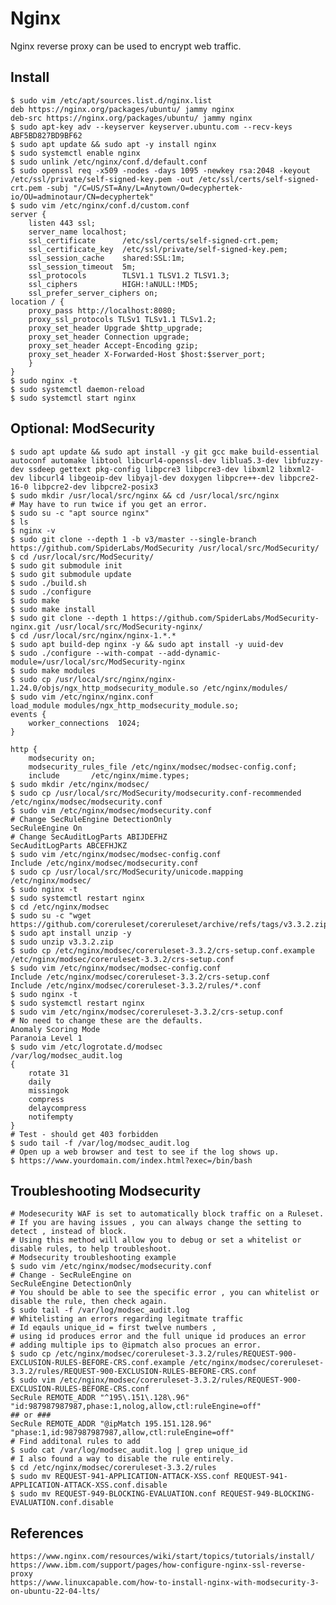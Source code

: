 Nginx
=====

Nginx reverse proxy can be used to encrypt web traffic. 

Install
-------

    $ sudo vim /etc/apt/sources.list.d/nginx.list
    deb https://nginx.org/packages/ubuntu/ jammy nginx
    deb-src https://nginx.org/packages/ubuntu/ jammy nginx
    $ sudo apt-key adv --keyserver keyserver.ubuntu.com --recv-keys ABF5BD827BD9BF62
    $ sudo apt update && sudo apt -y install nginx 
    $ sudo systemctl enable nginx
    $ sudo unlink /etc/nginx/conf.d/default.conf
    $ sudo openssl req -x509 -nodes -days 1095 -newkey rsa:2048 -keyout /etc/ssl/private/self-signed-key.pem -out /etc/ssl/certs/self-signed-crt.pem -subj "/C=US/ST=Any/L=Anytown/O=decyphertek-io/OU=adminotaur/CN=decyphertek"
    $ sudo vim /etc/nginx/conf.d/custom.conf
    server {
        listen 443 ssl;
        server_name localhost;
        ssl_certificate      /etc/ssl/certs/self-signed-crt.pem;
        ssl_certificate_key  /etc/ssl/private/self-signed-key.pem;
        ssl_session_cache    shared:SSL:1m;
        ssl_session_timeout  5m;
        ssl_protocols        TLSV1.1 TLSV1.2 TLSV1.3;
        ssl_ciphers          HIGH:!aNULL:!MD5;
        ssl_prefer_server_ciphers on;
    location / {
        proxy_pass http://localhost:8080;
        proxy_ssl_protocols TLSv1 TLSv1.1 TLSv1.2;
        proxy_set_header Upgrade $http_upgrade;
        proxy_set_header Connection upgrade;
        proxy_set_header Accept-Encoding gzip;
        proxy_set_header X-Forwarded-Host $host:$server_port;
        }
    }
    $ sudo nginx -t
    $ sudo systemctl daemon-reload
    $ sudo systemctl start nginx

Optional: ModSecurity 
-----------

    $ sudo apt update && sudo apt install -y git gcc make build-essential autoconf automake libtool libcurl4-openssl-dev liblua5.3-dev libfuzzy-dev ssdeep gettext pkg-config libpcre3 libpcre3-dev libxml2 libxml2-dev libcurl4 libgeoip-dev libyajl-dev doxygen libpcre++-dev libpcre2-16-0 libpcre2-dev libpcre2-posix3 
    $ sudo mkdir /usr/local/src/nginx && cd /usr/local/src/nginx
    # May have to run twice if you get an error. 
    $ sudo su -c "apt source nginx"
    $ ls 
    $ nginx -v
    $ sudo git clone --depth 1 -b v3/master --single-branch https://github.com/SpiderLabs/ModSecurity /usr/local/src/ModSecurity/
    $ cd /usr/local/src/ModSecurity/
    $ sudo git submodule init
    $ sudo git submodule update
    $ sudo ./build.sh
    $ sudo ./configure
    $ sudo make
    $ sudo make install
    $ sudo git clone --depth 1 https://github.com/SpiderLabs/ModSecurity-nginx.git /usr/local/src/ModSecurity-nginx/
    $ cd /usr/local/src/nginx/nginx-1.*.*
    $ sudo apt build-dep nginx -y && sudo apt install -y uuid-dev
    $ sudo ./configure --with-compat --add-dynamic-module=/usr/local/src/ModSecurity-nginx
    $ sudo make modules
    $ sudo cp /usr/local/src/nginx/nginx-1.24.0/objs/ngx_http_modsecurity_module.so /etc/nginx/modules/
    $ sudo vim /etc/nginx/nginx.conf
    load_module modules/ngx_http_modsecurity_module.so;
    events {
        worker_connections  1024;
    }

    http {
        modsecurity on;
        modsecurity_rules_file /etc/nginx/modsec/modsec-config.conf;
        include       /etc/nginx/mime.types;
    $ sudo mkdir /etc/nginx/modsec/
    $ sudo cp /usr/local/src/ModSecurity/modsecurity.conf-recommended /etc/nginx/modsec/modsecurity.conf
    $ sudo vim /etc/nginx/modsec/modsecurity.conf
    # Change SecRuleEngine DetectionOnly 
    SecRuleEngine On
    # Change SecAuditLogParts ABIJDEFHZ
    SecAuditLogParts ABCEFHJKZ
    $ sudo vim /etc/nginx/modsec/modsec-config.conf
    Include /etc/nginx/modsec/modsecurity.conf
    $ sudo cp /usr/local/src/ModSecurity/unicode.mapping /etc/nginx/modsec/
    $ sudo nginx -t
    $ sudo systemctl restart nginx
    $ cd /etc/nginx/modsec
    $ sudo su -c "wget https://github.com/coreruleset/coreruleset/archive/refs/tags/v3.3.2.zip"
    $ sudo apt install unzip -y
    $ sudo unzip v3.3.2.zip 
    $ sudo cp /etc/nginx/modsec/coreruleset-3.3.2/crs-setup.conf.example /etc/nginx/modsec/coreruleset-3.3.2/crs-setup.conf
    $ sudo vim /etc/nginx/modsec/modsec-config.conf
    Include /etc/nginx/modsec/coreruleset-3.3.2/crs-setup.conf
    Include /etc/nginx/modsec/coreruleset-3.3.2/rules/*.conf
    $ sudo nginx -t
    $ sudo systemctl restart nginx
    $ sudo vim /etc/nginx/modsec/coreruleset-3.3.2/crs-setup.conf
    # No need to change these are the defaults. 
    Anomaly Scoring Mode 
    Paranoia Level 1 
    $ sudo vim /etc/logrotate.d/modsec
    /var/log/modsec_audit.log
    {
        rotate 31
        daily
        missingok
        compress
        delaycompress
        notifempty
    }
    # Test - should get 403 forbidden
    $ sudo tail -f /var/log/modsec_audit.log
    # Open up a web browser and test to see if the log shows up. 
    $ https://www.yourdomain.com/index.html?exec=/bin/bash
   
Troubleshooting Modsecurity 
---------------------------

    # Modesecurity WAF is set to automatically block traffic on a Ruleset.
    # If you are having issues , you can always change the setting to detect , instead of block. 
    # Using this method will allow you to debug or set a whitelist or disable rules, to help troubleshoot.
    # Modsecurity troubleshooting example
    $ sudo vim /etc/nginx/modsec/modsecurity.conf
    # Change - SecRuleEngine on
    SecRuleEngine DetectionOnly 
    # You should be able to see the specific error , you can whitelist or disable the rule, then check again.
    $ sudo tail -f /var/log/modsec_audit.log
    # Whitelisting an errors regarding legitmate traffic
    # Id eqauls unique_id = first twelve numbers , 
    # using id produces error and the full unique id produces an error
    # adding multiple ips to @ipmatch also procues an error. 
    $ sudo cp /etc/nginx/modsec/coreruleset-3.3.2/rules/REQUEST-900-EXCLUSION-RULES-BEFORE-CRS.conf.example /etc/nginx/modsec/coreruleset-3.3.2/rules/REQUEST-900-EXCLUSION-RULES-BEFORE-CRS.conf
    $ sudo vim /etc/nginx/modsec/coreruleset-3.3.2/rules/REQUEST-900-EXCLUSION-RULES-BEFORE-CRS.conf
    SecRule REMOTE_ADDR "^195\.151\.128\.96" "id:987987987987,phase:1,nolog,allow,ctl:ruleEngine=off"
    ## or ###
    SecRule REMOTE_ADDR "@ipMatch 195.151.128.96" "phase:1,id:987987987987,allow,ctl:ruleEngine=off"
    # Find additonal rules to add
    $ sudo cat /var/log/modsec_audit.log | grep unique_id
    # I also found a way to disable the rule entirely. 
    $ cd /etc/nginx/modsec/coreruleset-3.3.2/rules
    $ sudo mv REQUEST-941-APPLICATION-ATTACK-XSS.conf REQUEST-941-APPLICATION-ATTACK-XSS.conf.disable
    $ sudo mv REQUEST-949-BLOCKING-EVALUATION.conf REQUEST-949-BLOCKING-EVALUATION.conf.disable
    
References
----------

    https://www.nginx.com/resources/wiki/start/topics/tutorials/install/
    https://www.ibm.com/support/pages/how-configure-nginx-ssl-reverse-proxy
    https://www.linuxcapable.com/how-to-install-nginx-with-modsecurity-3-on-ubuntu-22-04-lts/
    